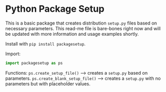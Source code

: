 # Python Package Setup

This is a basic package that creates distribution `setup.py` files based on necessary parameters. This read-me file is bare-bones right now and will be updated with more information and usage examples shortly.

Install with `pip install packagesetup`.

Import:

```python
import packagesetup as ps
```

Functions:
`ps.create_setup_file()` --> creates a `setup.py` based on parameters.
`ps.create_blank_setup_file()` --> creates a `setup.py` with no parameters but with placeholder values.